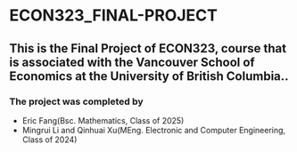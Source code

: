 # ECON323_FINAL-PROJECT

## This is the Final Project of ECON323, course that is associated with the Vancouver School of Economics at the University of British Columbia..

### The project was completed by 
- Eric Fang(Bsc. Mathematics, Class of 2025)
- Mingrui Li and Qinhuai Xu(MEng. Electronic and Computer Engineering, Class of 2024)

